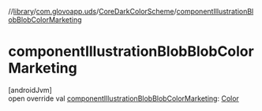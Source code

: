 //[library](../../../index.md)/[com.glovoapp.uds](../index.md)/[CoreDarkColorScheme](index.md)/[componentIllustrationBlobBlobColorMarketing](component-illustration-blob-blob-color-marketing.md)

# componentIllustrationBlobBlobColorMarketing

[androidJvm]\
open override val [componentIllustrationBlobBlobColorMarketing](component-illustration-blob-blob-color-marketing.md): [Color](https://developer.android.com/reference/kotlin/androidx/compose/ui/graphics/Color.html)
